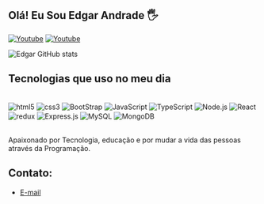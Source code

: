 ## Olá! Eu Sou Edgar Andrade 🖐️

[![Youtube](https://img.shields.io/badge/YouTube-FF0000?style=for-the-badge&logo=youtube&logoColor=white)](https://www.youtube.com/@edgarandrade2912) 
[![Youtube](https://img.shields.io/badge/Instagram-E4405F?style=for-the-badge&logo=instagram&logoColor=white)](https://instagram.com/edgard_andra) 


![Edgar GitHub stats](https://github-readme-stats.vercel.app/api?username=edgarAndradeN&show_icons=true&theme=Gradient)

## Tecnologias que uso no meu dia

<div style="display: inline_block"><br/>
    <img align="center"alt="html5"src="https://img.shields.io/badge/HTML5-E34F26?style=for-the-badge&logo=html5&logoColor=white" />
    <img align="center"alt="css3"src="https://img.shields.io/badge/CSS3-1572B6?style=for-the-badge&logo=css3&logoColor=white" />
    <img align="center"alt="BootStrap"src="https://img.shields.io/badge/Bootstrap-563D7C?style=for-the-badge&logo=bootstrap&logoColor=white" />
    <img align="center"alt="JavaScript"src="https://img.shields.io/badge/JavaScript-F7DF1E?style=for-the-badge&logo=javascript&logoColor=black" />
    <img align="center"alt="TypeScript"src="https://img.shields.io/badge/TypeScript-007ACC?style=for-the-badge&logo=typescript&logoColor=white" />
    <img align="center"alt="Node.js"src="https://img.shields.io/badge/Node.js-43853D?style=for-the-badge&logo=node.js&logoColor=white" />
    <img align="center"alt="React"src="https://img.shields.io/badge/React-20232A?style=for-the-badge&logo=react&logoColor=61DAFB" />
     <img align="center"alt="redux"src="https://img.shields.io/badge/Redux-593D88?style=for-the-badge&logo=redux&logoColor=white" />
     <img align="center"alt="Express.js"src="https://img.shields.io/badge/Express.js-404D59?style=for-the-badge"/>
     <img align="center"alt="MySQL"src="https://img.shields.io/badge/MySQL-00000F?style=for-the-badge&logo=mysql&logoColor=white" />
     <img align="center"alt="MongoDB"src="https://img.shields.io/badge/MongoDB-4EA94B?style=for-the-badge&logo=mongodb&logoColor=white"/>
</div><br/>


Apaixonado por Tecnologia, educação e por mudar a vida das pessoas através da Programação.

## Contato:
- [E-mail](edgarmetallica8@gmail.com)
